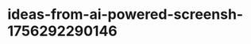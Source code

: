 # ideas-from-ai-powered-screensh-1756292290146
```json [ { "title": "مساعد التعلم الذكي", "description": "أداة SaaS لتحويل لقطات الشاشة من المحاضرات أو الدروس إلى نصوص قابلة للبحث، مما يسهل على الطلاب مراجعة المحتوى.", "mvp_plan": "إنشاء واجهة بسيطة لتحميل لقطات الشاشة، استخدام مكتبة OCR لتحويل النصوص، وتوفير ميزة البحث داخل النصوص المستخرجة." }, { "title": "تطبيق إدارة الملاحظات الذكي", "de...
